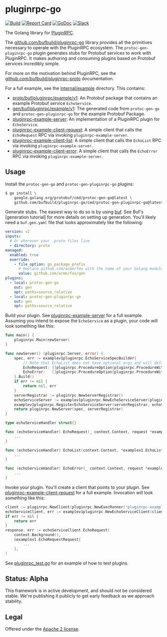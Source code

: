 # pluginrpc-go

[![Build](https://github.com/bufbuild/pluginrpc-go/actions/workflows/ci.yaml/badge.svg?branch=main)](https://github.com/bufbuild/pluginrpc-go/actions/workflows/ci.yaml)
[![Report Card](https://goreportcard.com/badge/github.com/bufbuild/pluginrpc-go)](https://goreportcard.com/report/github.com/bufbuild/pluginrpc-go)
[![GoDoc](https://pkg.go.dev/badge/github.com/bufbuild/pluginrpc-go.svg)](https://pkg.go.dev/github.com/bufbuild/pluginrpc-go)
[![Slack](https://img.shields.io/badge/slack-buf-%23e01563)](https://buf.build/links/slack)

The Golang library for [PluginRPC](https://github.com/bufbuild/pluginrpc-proto).

The [github.com/bufbuild/pluginrpc-go](https://pkg.go.dev/github.com/bufbuild/pluginrpc-go) library
provides all the primitives necessary to operate with the PluginRPC ecosystem. The
`protoc-gen-pluginrpc-go` plugin generates stubs for Protobuf services to work with PluginRPC. It
makes authoring and consuming plugins based on Protobuf services incredibly simple.

For more on the motivation behind PluginRPC, see the
[github.com/bufbuild/pluginrpc-proto](https://github.com/bufbuild/pluginrpc-proto) documentation.

For a full example, see the [internal/example](internal/example) directory. This contains:

- [proto/buf/pluginrpc/example/v1](internal/example/proto/buf/pluginrpc/example/v1): An Protobuf
  package that contains an example Protobuf service `EchoService`.
- [gen/buf/pluginrpc/example/v1](internal/example/gen/buf/pluginrpc/example/v1): The generated code
  from `protoc-gen-go` and `protoc-gen-pluginrpc-go` for the example Protobuf Package.
- [pluginrpc-example-server](internal/example/cmd/pluginrpc-example-server): An implementation of a
  PluginRPC plugin for `EchoService`.
- [pluginrpc-example-client-request](internal/example/cmd/pluginrpc-example-client-request): A
  simple client that calls the `EchoRequest` RPC via invoking `pluginrpc-example-server`.
- [pluginrpc-example-client-list](internal/example/cmd/pluginrpc-example-client-request): A simple
  client that calls the `EchoList` RPC via invoking `pluginrpc-example-server`.
- [pluginrpc-example-client-error](internal/example/cmd/pluginrpc-example-client-error): A simple
  client that calls the `EchoError` RPC via invoking `pluginrpc-example-server`.

## Usage

Install the `protoc-gen-go` and `protoc-gen-pluginrpc-go` plugins:

```bash
$ go install \
    google.golang.org/protobuf/cmd/protoc-gen-go@latest \
    github.com/bufbuild/pluginrpc-go/cmd/protoc-gen-pluginrpc-go@latest
```

Generate stubs. The easiest way to do so is by using [buf](github.com/bufbuild/buf). See Buf's
[generation tutorial] for more details on setting up generation. You'll likely need a `buf.gen.yaml`
file that looks approximately like the following:

```yaml
version: v2
inputs:
  # Or wherever your .proto files live
  - directory: proto
managed:
  enabled: true
  override:
    - file_option: go_package_prefix
      # Replace github.com/acme/foo with the name of your Golang module
      value: github.com/acme/foo/gen
plugins:
  - local: protoc-gen-go
    out: gen
    opt: paths=source_relative
  - local: protoc-gen-pluginrpc-go
    out: gen
    opt: paths=source_relative
```

Build your plugin. See [pluginrpc-example-server](internal/example/cmd/pluginrpc-example-server) for
a full example. Assuming you intend to expose the `EchoService` as a plugin, your code will look
something like this:

```go
func main() {
	pluginrpc.Main(newServer)
}

func newServer() (pluginrpc.Server, error) {
	spec, err := examplev1pluginrpc.EchoServiceSpecBuilder{
		// Note that EchoList does not have optional args and will default to path being the only arg.
		EchoRequest: []pluginrpc.ProcedureOption{pluginrpc.ProcedureWithArgs("echo", "request")},
		EchoError:   []pluginrpc.ProcedureOption{pluginrpc.ProcedureWithArgs("echo", "error")},
	}.Build()
	if err != nil {
		return nil, err
	}
	serverRegistrar := pluginrpc.NewServerRegistrar()
	echoServiceServer := examplev1pluginrpc.NewEchoServiceServer(pluginrpc.NewHandler(), echoServiceHandler{})
	examplev1pluginrpc.RegisterEchoServiceServer(serverRegistrar, echoServiceServer)
	return pluginrpc.NewServer(spec, serverRegistrar)
}

type echoServiceHandler struct{}

func (echoServiceHandler) EchoRequest(_ context.Context, request *examplev1.EchoRequestRequest) (*examplev1.EchoRequestResponse, error) {
    ...
}

func (echoServiceHandler) EchoList(context.Context, *examplev1.EchoListRequest) (*examplev1.EchoListResponse, error) {
    ...
}

func (echoServiceHandler) EchoError(_ context.Context, request *examplev1.EchoErrorRequest) (*examplev1.EchoErrorResponse, error) {
    ...
}
```

Invoke your plugin. You'll create a client that points to your plugin. See
[pluginrpc-example-client-request](internal/example/cmd/pluginrpc-example-client-request) for a full
example. Invocation will look something like this:

```go
client := pluginrpc.NewClient(pluginrpc.NewExecRunner("pluginrpc-example-server"))
echoServiceClient, err := examplev1pluginrpc.NewEchoServiceClient(client)
if err != nil {
    return err
}
response, err := echoServiceClient.EchoRequest(
    context.Background(),
    &examplev1.EchoRequestRequest{
        ...
    },
)
```

See [pluginrpc_test.go](pluginrpc_test.go) for an example of how to test plugins.

## Status: Alpha

This framework is in active development, and should not be considered stable. We're publishing it
publicly to get early feedback as we approach stability.

## Legal

Offered under the [Apache 2 license](https://github.com/bufbuild/pluginrpc-go/blob/main/LICENSE).
